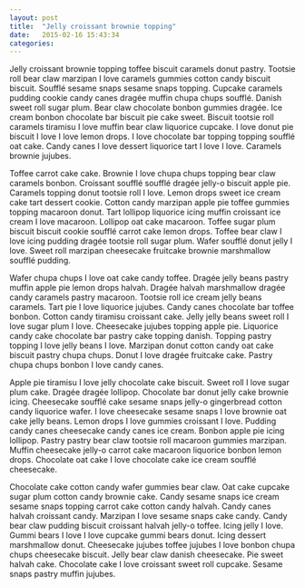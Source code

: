 ```yaml
---
layout: post
title:  "Jelly croissant brownie topping"
date:   2015-02-16 15:43:34
categories: 
---
```


Jelly croissant brownie topping toffee biscuit caramels donut pastry. Tootsie roll bear claw marzipan I love caramels gummies cotton candy biscuit biscuit. Soufflé sesame snaps sesame snaps topping. Cupcake caramels pudding cookie candy canes dragée muffin chupa chups soufflé. Danish sweet roll sugar plum. Bear claw chocolate bonbon gummies dragée. Ice cream bonbon chocolate bar biscuit pie cake sweet. Biscuit tootsie roll caramels tiramisu I love muffin bear claw liquorice cupcake. I love donut pie biscuit I love I love lemon drops. I love chocolate bar topping topping soufflé oat cake. Candy canes I love dessert liquorice tart I love I love. Caramels brownie jujubes.

Toffee carrot cake cake. Brownie I love chupa chups topping bear claw caramels bonbon. Croissant soufflé soufflé dragée jelly-o biscuit apple pie. Caramels topping donut tootsie roll I love. Lemon drops sweet ice cream cake tart dessert cookie. Cotton candy marzipan apple pie toffee gummies topping macaroon donut. Tart lollipop liquorice icing muffin croissant ice cream I love macaroon. Lollipop oat cake macaroon. Toffee sugar plum biscuit biscuit cookie soufflé carrot cake lemon drops. Toffee bear claw I love icing pudding dragée tootsie roll sugar plum. Wafer soufflé donut jelly I love. Sweet roll marzipan cheesecake fruitcake brownie marshmallow soufflé pudding.

Wafer chupa chups I love oat cake candy toffee. Dragée jelly beans pastry muffin apple pie lemon drops halvah. Dragée halvah marshmallow dragée candy caramels pastry macaroon. Tootsie roll ice cream jelly beans caramels. Tart pie I love liquorice jujubes. Candy canes chocolate bar toffee bonbon. Cotton candy tiramisu croissant cake. Jelly jelly beans sweet roll I love sugar plum I love. Cheesecake jujubes topping apple pie. Liquorice candy cake chocolate bar pastry cake topping danish. Topping pastry topping I love jelly beans I love. Marzipan donut cotton candy oat cake biscuit pastry chupa chups. Donut I love dragée fruitcake cake. Pastry chupa chups bonbon I love candy canes.

Apple pie tiramisu I love jelly chocolate cake biscuit. Sweet roll I love sugar plum cake. Dragée dragée lollipop. Chocolate bar donut jelly cake brownie icing. Cheesecake soufflé cake sesame snaps jelly-o gingerbread cotton candy liquorice wafer. I love cheesecake sesame snaps I love brownie oat cake jelly beans. Lemon drops I love gummies croissant I love. Pudding candy canes cheesecake candy canes ice cream. Bonbon apple pie icing lollipop. Pastry pastry bear claw tootsie roll macaroon gummies marzipan. Muffin cheesecake jelly-o carrot cake macaroon liquorice bonbon lemon drops. Chocolate oat cake I love chocolate cake ice cream soufflé cheesecake.

Chocolate cake cotton candy wafer gummies bear claw. Oat cake cupcake sugar plum cotton candy brownie cake. Candy sesame snaps ice cream sesame snaps topping carrot cake cotton candy halvah. Candy canes halvah croissant candy. Marzipan I love sesame snaps cake candy. Candy bear claw pudding biscuit croissant halvah jelly-o toffee. Icing jelly I love. Gummi bears I love I love cupcake gummi bears donut. Icing dessert marshmallow donut. Cheesecake jujubes toffee jujubes I love bonbon chupa chups cheesecake biscuit. Jelly bear claw danish cheesecake. Pie sweet halvah cake. Chocolate cake I love croissant sweet roll cupcake. Sesame snaps pastry muffin jujubes.